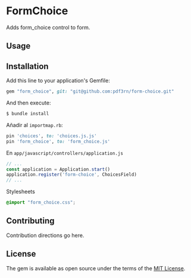 # FormChoice

Adds form_choice control to form.

## Usage



## Installation

Add this line to your application's Gemfile:

```ruby
gem "form_choice", git: "git@github.com:pdf3rn/form-choice.git"
```

And then execute:

```bash
$ bundle install
```

Añadir al `importmap.rb`:

```ruby
pin 'choices', to: 'choices.js.js'
pin 'form_choice', to: 'form_choice.js'
```

En `app/javascript/controllers/application.js`

```javascript
// ...
const application = Application.start()
application.register('form-choice', ChoicesField)
// ...
```

Stylesheets
```css
@import "form_choice.css";
```

## Contributing

Contribution directions go here.

## License

The gem is available as open source under the terms of the [MIT License](https://opensource.org/licenses/MIT).
